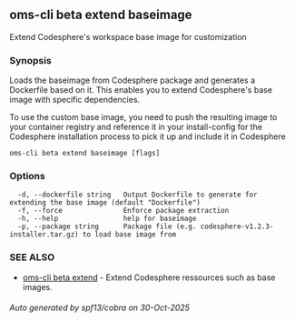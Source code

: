 ## oms-cli beta extend baseimage

Extend Codesphere's workspace base image for customization

### Synopsis

Loads the baseimage from Codesphere package and generates a Dockerfile based on it.
This enables you to extend Codesphere's base image with specific dependencies.

To use the custom base image, you need to push the resulting image to your container registry and
reference it in your install-config for the Codesphere installation process to pick it up and include it in Codesphere

```
oms-cli beta extend baseimage [flags]
```

### Options

```
  -d, --dockerfile string   Output Dockerfile to generate for extending the base image (default "Dockerfile")
  -f, --force               Enforce package extraction
  -h, --help                help for baseimage
  -p, --package string      Package file (e.g. codesphere-v1.2.3-installer.tar.gz) to load base image from
```

### SEE ALSO

* [oms-cli beta extend](oms-cli_beta_extend.md)	 - Extend Codesphere ressources such as base images.

###### Auto generated by spf13/cobra on 30-Oct-2025
